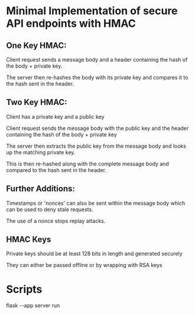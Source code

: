 # Minimal Implementation of secure API endpoints with HMAC
## One Key HMAC:
Client request sends a message body and a header containing the hash of the body + private key.

The server then re-hashes the body with its private key and compares it to the hash sent in the header.

## Two Key HMAC:
Client has a private key and a public key

Client request sends the message body with the public key and the header containing the hash of the body + private key

The server then extracts the public key from the message body and looks up the matching private key.

This is then re-hashed along with the complete message body and compared to the hash sent in the header.

## Further Additions:
Timestamps or 'nonces' can also be sent within the message body which can be used to deny stale requests.

The use of a nonce stops replay attacks.

## HMAC Keys
Private keys should be at least 128 bits in length and generated securely

They can either be passed offline or by wrapping with RSA keys


# Scripts
flask --app server run
